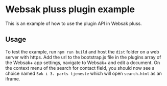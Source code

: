 # Websak pluss plugin example
This is an example of how to use the plugin API in Websak pluss. 

## Usage
To test the example, run `npm run build` and host the `dist` folder on a web
server with https. Add the url to the bootstrap.js file in the plugins array of
the Websak+ app settings, navigate to Websak+ and edit a document. On the
context menu of the search for contact field, you should now see a choice named
`Søk i 3. parts tjeneste` which will open `search.html` as an iframe.
